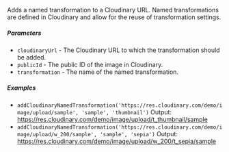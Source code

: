 Adds a named transformation to a Cloudinary URL. Named transformations are defined in Cloudinary and allow for the reuse of transformation settings.

##### Parameters
* `cloudinaryUrl` - The Cloudinary URL to which the transformation should be added.
* `publicId` - The public ID of the image in Cloudinary.
* `transformation` - The name of the named transformation.

##### Examples
* `addCloudinaryNamedTransformation('https://res.cloudinary.com/demo/image/upload/sample', 'sample', 'thumbnail')` Output: https://res.cloudinary.com/demo/image/upload/t_thumbnail/sample
* `addCloudinaryNamedTransformation('https://res.cloudinary.com/demo/image/upload/w_200/sample', 'sample', 'sepia')` Output: https://res.cloudinary.com/demo/image/upload/w_200/t_sepia/sample
